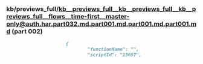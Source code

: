 ### kb/previews_full/kb__previews_full__kb__previews_full__kb__previews_full__flows__time-first__master-only@auth.har.part032.md.part001.md.part001.md.part001.md (part 002)

```md
                      {
                              "functionName": "",
                              "scriptId": "15657",
                         
```

```
